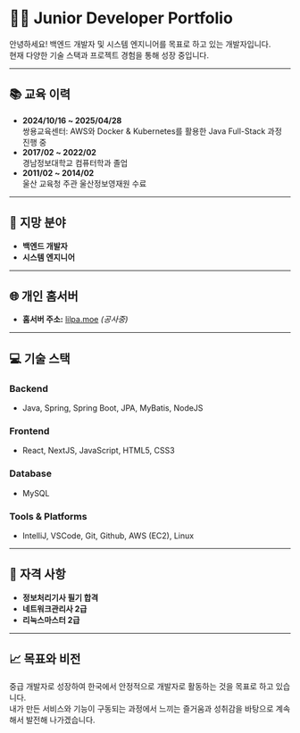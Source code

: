 # 👨‍💻 Junior Developer Portfolio

안녕하세요! 백엔드 개발자 및 시스템 엔지니어를 목표로 하고 있는 개발자입니다.  
현재 다양한 기술 스택과 프로젝트 경험을 통해 성장 중입니다.

---

## 📚 교육 이력
- **2024/10/16 ~ 2025/04/28**  
  쌍용교육센터: AWS와 Docker & Kubernetes를 활용한 Java Full-Stack 과정 진행 중
- **2017/02 ~ 2022/02**  
  경남정보대학교 컴퓨터학과 졸업
- **2011/02 ~ 2014/02**  
  울산 교육청 주관 울산정보영재원 수료

---

## 🎯 지망 분야
- **백엔드 개발자**
- **시스템 엔지니어**

---

## 🌐 개인 홈서버
- **홈서버 주소:** [lilpa.moe](http://lilpa.moe) *(공사중)*

---

## 💻 기술 스택
### Backend
- Java, Spring, Spring Boot, JPA, MyBatis, NodeJS

### Frontend
- React, NextJS, JavaScript, HTML5, CSS3

### Database
- MySQL

### Tools & Platforms
- IntelliJ, VSCode, Git, Github, AWS (EC2), Linux

---

## 🏅 자격 사항
- **정보처리기사 필기 합격**
- **네트워크관리사 2급**
- **리눅스마스터 2급**

---

## 📈 목표와 비전
중급 개발자로 성장하여 한국에서 안정적으로 개발자로 활동하는 것을 목표로 하고 있습니다.  
내가 만든 서비스와 기능이 구동되는 과정에서 느끼는 즐거움과 성취감을 바탕으로 계속해서 발전해 나가겠습니다.
